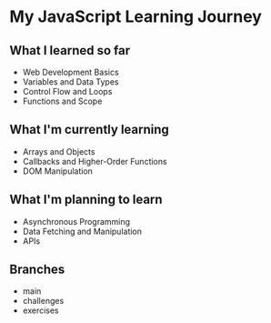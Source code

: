 # My JavaScript Learning Journey

## What I learned so far
- Web Development Basics
- Variables and Data Types
- Control Flow and Loops
- Functions and Scope

## What I'm currently learning
- Arrays and Objects
- Callbacks and Higher-Order Functions
- DOM Manipulation

## What I'm planning to learn
- Asynchronous Programming
- Data Fetching and Manipulation
- APIs

## Branches
- main
- challenges
- exercises